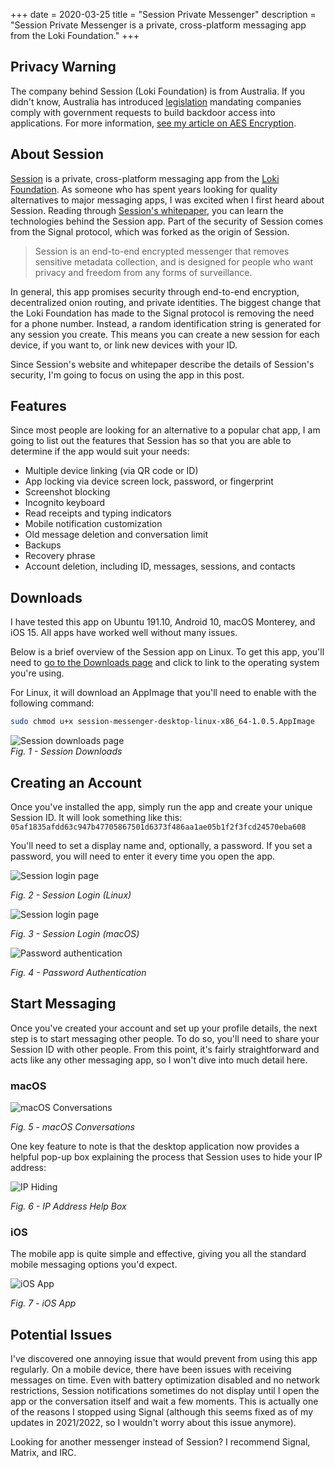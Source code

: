 +++
date = 2020-03-25
title = "Session Private Messenger"
description = "Session Private Messenger is a private, cross-platform messaging app from the Loki Foundation."
+++

## Privacy Warning

The company behind Session (Loki Foundation) is from Australia. If you didn't know, Australia has introduced [legislation](https://parlinfo.aph.gov.au/parlInfo/download/legislation/bills/r6195_aspassed/toc_pdf/18204b01.pdf) mandating companies comply with government requests to build backdoor access into applications. For more information, [see my article on AES Encryption](/blog/aes-encryption/).

## About Session

[Session](https://getsession.org) is a private, cross-platform messaging app from the [Loki Foundation](https://loki.foundation). As someone who has spent years looking for quality alternatives to major messaging apps, I was excited when I first heard about Session. Reading through [Session's whitepaper](https://arxiv.org/pdf/2002.04609.pdf), you can learn the technologies behind the Session app. Part of the security of Session comes from the Signal protocol, which was forked as the origin of Session.

> Session is an end-to-end encrypted messenger that removes sensitive metadata collection, and is designed for people who want privacy and freedom from any forms of surveillance.

In general, this app promises security through end-to-end encryption, decentralized onion routing, and private identities. The biggest change that the Loki Foundation has made to the Signal protocol is removing the need for a phone number. Instead, a random identification string is generated for any session you create. This means you can create a new session for each device, if you want to, or link new devices with your ID.

Since Session's website and whitepaper describe the details of Session's security, I'm going to focus on using the app in this post.

## Features

Since most people are looking for an alternative to a popular chat app, I am going to list out the features that Session has so that you are able to determine if the app would suit your needs:

- Multiple device linking (via QR code or ID)
- App locking via device screen lock, password, or fingerprint
- Screenshot blocking
- Incognito keyboard
- Read receipts and typing indicators
- Mobile notification customization
- Old message deletion and conversation limit
- Backups
- Recovery phrase
- Account deletion, including ID, messages, sessions, and contacts

## Downloads

I have tested this app on Ubuntu 191.10, Android 10, macOS Monterey, and iOS 15. All apps have worked well without many issues.

Below is a brief overview of the Session app on Linux. To get this app, you'll need to [go to the Downloads page](https://getsession.org/download/) and click to link to the operating system you're using.

For Linux, it will download an AppImage that you'll need to enable with the following command:

```bash
sudo chmod u+x session-messenger-desktop-linux-x86_64-1.0.5.AppImage
```

![Session downloads page](https://img.cleberg.io/blog/20200325-session-private-messenger/session_downloads.png)  
_Fig. 1 - Session Downloads_

## Creating an Account

Once you've installed the app, simply run the app and create your unique Session ID. It will look something like this: `05af1835afdd63c947b47705867501d6373f486aa1ae05b1f2f3fcd24570eba608`

You'll need to set a display name and, optionally, a password. If you set a password, you will need to enter it every time you open the app.

![Session login page](https://img.cleberg.io/blog/20200325-session-private-messenger/session_linux_login.png)

_Fig. 2 - Session Login (Linux)_

![Session login page](https://img.cleberg.io/blog/20200325-session-private-messenger/session_macos_login.png)

_Fig. 3 - Session Login (macOS)_

![Password authentication](https://img.cleberg.io/blog/20200325-session-private-messenger/session_password_authentication.png)

_Fig. 4 - Password Authentication_

## Start Messaging

Once you've created your account and set up your profile details, the next step is to start messaging other people. To do so, you'll need to share your Session ID with other people. From this point, it's fairly straightforward and acts like any other messaging app, so I won't dive into much detail here.

### macOS

![macOS Conversations](https://img.cleberg.io/blog/20200325-session-private-messenger/session_macos_conversations.png)

_Fig. 5 - macOS Conversations_

One key feature to note is that the desktop application now provides a helpful pop-up box explaining the process that Session uses to hide your IP address:

![IP Hiding](https://img.cleberg.io/blog/20200325-session-private-messenger/session_ip.png)

_Fig. 6 - IP Address Help Box_

### iOS

The mobile app is quite simple and effective, giving you all the standard mobile messaging options you'd expect.

![iOS App](https://img.cleberg.io/blog/20200325-session-private-messenger/session_ios.png)

_Fig. 7 - iOS App_

## Potential Issues

I've discovered one annoying issue that would prevent from using this app regularly. On a mobile device, there have been issues with receiving messages on time. Even with battery optimization disabled and no network restrictions, Session notifications sometimes do not display until I open the app or the conversation itself and wait a few moments. This is actually one of the reasons I stopped using Signal (although this seems fixed as of my updates in 2021/2022, so I wouldn't worry about this issue anymore).

Looking for another messenger instead of Session? I recommend Signal, Matrix, and IRC.
